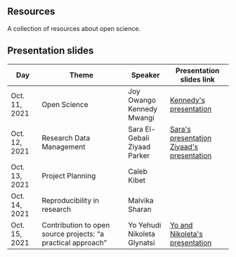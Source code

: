 ## Resources
A collection of resources about open science.

## Presentation slides

Day| Theme | Speaker |Presentation slides link
--- | --- | --- | ---
Oct. 11, 2021 |  Open Science | Joy Owango <br /> Kennedy Mwangi | [Kennedy's presentation](https://docs.google.com/presentation/d/1GSF4Zo17TWoHTE9br3PxsF9_QQOVs3lv/edit#slide=id.gf20a610eff_0_768)
Oct. 12, 2021 |  Research Data Management | Sara El-Gebali <br /> Ziyaad Parker | [Sara's presentation](https://zenodo.org/record/5562794) <br /> [Ziyaad's presentation](https://drive.google.com/file/d/1uEhDozE3igY4-1Zngmf-Tk5bawTiILlc/view?usp=sharing)
Oct. 13, 2021 |  Project Planning | Caleb Kibet | 
Oct. 14, 2021 | Reproducibility in research  |  Malvika Sharan  | 
Oct. 15, 2021 |  Contribution to open source projects: “a practical approach” | Yo Yehudi <br /> Nikoleta Glynatsi | [Yo and Nikoleta's presentation](https://docs.google.com/presentation/d/15_iRdUOxXqup7INklsJse4jhy5VxpAVJENsYsW9vZ6k/edit#slide=id.p)
